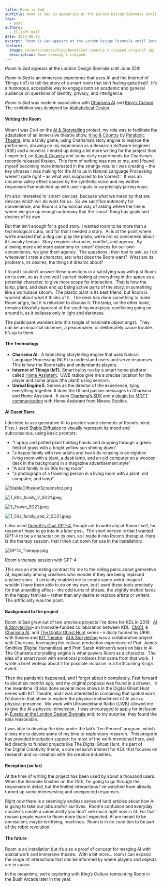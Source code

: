 ```yaml
---
title: Room is Sad
subtitle: Room is Sad is appearing at the London Design Biennale until June 25h.
tags:
  - post
authors:
  - Elliott Hall
date: 2023-06-23
excerpt: "Room is Sad appears at the London Design Biennale until June 25th "
feature:
  image: /assets/images/blog/RoomIsSad_opening_2_cropped.original.jpg
  description: Room opening 2 cropped
---
```


_Room is Sad_ appears at the London Design Biennale until June 25th

_Room is Sad_ is an immersive experience that uses AI and the Internet of Things (IoT) to tell the story of a smart room that isn’t feeling quite itself.  It's a humorous, accessible way to engage both an academic and general audience on questions of identity, privacy, and intelligence.

_Room is Sad_ was made in association with [Charisma AI](https://charisma.ai/) and [King's Culture](https://www.kcl.ac.uk/cultural).  The exhibition was designed by [Alphabetical Design](https://alphabetical.studio/).

#### Writing the Room

When I was Co-I on the [AI & Storytelling](https://charisma.ai/) project, my role was to facilitate the adaptation of an immersive theatre show, [King & Country](https://www.parabolictheatre.com/for-king-and-country) by [Parabolic Theatre](https://www.parabolictheatre.com/), into a Unity game, using Charisma’s story engine to replace the performers, drawing on my experience as a Research Software Engineer (RSE) and a novelist. I ended up doing a lot more writing for the project than I expected, on [King & Country](https://www.parabolictheatre.com/for-king-and-country) and some early experiments for Charisma’s recently released Kraken.  This form of writing was new to me, and I found myself becoming more interested in the strange results I was creating – the key phrases I was making for the AI to us in Natural Language Processing weren’t quite right – as what was supposed to be ‘correct.’  It was an uncanny valley effect caused by the synthetic voice and my written responses that matched up with user inputs in surprisingly jarring ways.

I’m also interested in ‘smart’ devices, because what we mean by that are devices which will do work for us.  So we sacrifice autonomy for convenience, and Room is a humorous way of asking where the line is where we give up enough autonomy that the ‘smart’ thing has goals and desires of its own.

But that isn’t enough for a good story. I wanted room to be more than a technological curio, and for that I needed a story.  AI is at the point where we’re amazed that a dog can play the piano, we’re not so concerned about it’s wonky tempo.  Story requires character, conflict, and agency.  By allowing more and more autonomy to ‘smart’ devices for our own convenience, we give them agency.  The questions I then had to ask, as I do whenever I crate a character, are: what does the Room want?  What are its problems, its desires, the things it dreams about?

I found I couldn’t answer these questions in a satisfying way with just Room on its own, so as it evolved I started looking at everything in the space as a potential character, to give more scope for interaction.  That is how the lamp, plant, and desk end up being active parts of the story, in something like a workplace sitcom.  The plastic plant is its best friend, but Room is worried about what it thinks of it.  The desk has done something to make Room angry, but it is reluctant to discuss it. The lamp, on the other hand, remains blissfully ignorant of the seething workplace conflicting going on around it, as it believes only in light and darkness.

The participant wanders into this tangle of inanimate object angst.  They can be an impartial observer, a peacemaker, or deliberately cause trouble.  It’s up to them.

#### The Technology

- **Charisma AI.**  A branching storytelling engine that uses Natural Language Processing (NLP) to understand users and serve responses. This is how the Room talks and understands players.
- **Internet of Things (IoT).** Smart bulbs run by a smart home platform called [Home Assistant](https://www.home-assistant.io/).  UWB radios give me a precise location for the player and some props (the plant) using sensors.
- **Unreal Engine 5**. Serves as the director of the experience, tying everything together. It does the UI and passes messages to Charisma and Home Assistant.  It uses [Charisma’s SDK](https://github.com/charisma-ai/charisma-sdk-unreal) and a [plugin for MQTT communication](https://github.com/NinevaStudios/mqtt-utilities-unreal) with Home Assistant from Nineva Studios.

#### AI Guest Stars

I decided to use generative AI to provide some elements of Room’s mind.  First, I used [Stable Diffusion](https://huggingface.co/spaces/stabilityai/stable-diffusion) to visually represent its mood and subconscious, using basic prompts:

- "Laptop and potted plant holding hands and skipping through a green field of grass with a bright yellow sun shining down"
- "a happy family with two adults and two kids relaxing in an eighties living room with a plant, a desk lamp, and an old computer on a wooden desk in the background in a magazine advertisement style"
- "A sad family in an 80s living room"
- "a photograph of a frowning person in a living room with a plant, old computer, and lamp"

![StableDiffusionScreenshot.png](/assets/images/blog/StableDiffusionScreenshot.width-300.png)

![T_80s_family_2_SD21.jpeg](/assets/images/blog/T_80s_family_2_SD21.width-300.jpg)

![T_Frown_SD21.jpeg](/assets/images/blog/T_Frown_SD21.width-300.jpg)

![T_50s_family_sad_2_SD21.jpeg](/assets/images/blog/T_50s_family_sad_2_SD21.width-300.jpg)

I also used [OpenAI's Chat GPT-4,](https://openai.com/research/gpt-4) though not to write any of Room itself, for reasons I hope to go into in a later post.  The short version is that I wanted GPT-4 to be a character on its own, so I made it into Room’s therapist. Here is the therapy session, that I then cut down for use in the installation:

![GPT4_Therapy.png](/assets/images/blog/GPT_Therapy.width-1024.png)

Room's therapy session with GPT-4

This was an interesting contrast for me to the rolling panic about generative AI, especially among creatives who wonder if they are being replaced anytime soon.  It certainly enabled me to create some weird images I wouldn’t have been able to do on my own, but I used these tools precisely for that unsettling affect – the odd turns of phrase, the slightly melted faces in the happy families – rather than any desire to replace artists or writers.  The artificiality was the point.

#### Background to the project

Room is Sad grew out of two previous projects I’ve done for KDL in 2019:  [AI & Storytelling](https://charisma.ai/)– an Innovate-funded collaboration between KDL, [CMCI](https://www.kcl.ac.uk/cmci), & [Charisma AI](https://charisma.ai/), and [The Digital Ghost Hunt](https://digitalghosthunt.com/) series – initially funded by UKRI, with Sussex and [KIT Theatre](https://www.kittheatre.org/).  [AI & Storytelling](https://aiandstorytelling.com/) was a collaborative project with Charisma, leveraging the cultural production experience of Prof. James Smithies (Digital Humanities) and Prof. Sarah Atkinson’s work on bias in AI.  The Charisma storytelling engine is what powers Room as a character.  The idea of a smart room with emotional problems first came from that work.  I wrote a brief writeup about it for possible inclusion in a forthcoming King’s event.

Then the pandemic happened, and I forgot about it completely. Fast forward to about six months ago, and my original proposal was found in a drawer.  In the meantime I’d also done several more shows in the Digital Ghost Hunt series with KIT Theatre, and I was interested in combining that spatial work I’d done in that show to explore the physical embodiment of AI as in a physical presence.  My work with Ultrawideband Radio (UWB) allowed me to give the AI a physical dimension.  I was encouraged to apply for inclusion in [Eureka at the London Design Biennale](https://www.eurekabydesign.com/pavilions/2023/kings-college-london) and, to my surprise, they found the idea reasonable.

I was able to develop the idea under the lab’s ‘Ten Percent’ program, which allows me to devote some of my time to exploratory research.  This program has provided incubation support for most of the work mentioned here, and led directly to funded projects like The Digital Ghost Hunt. It's part of the Digital Creativity theme, a core research interest for KDL that focuses on research and co-creation with the creative industries.

#### Reception (so far)

At the time of writing the project has been used by about a thousand users.  When the Biennale finishes on the 25th, I’m going to go through the responses in detail, but the limited interactions I’ve watched have already turned up some interesesting and unexpected responses.

Right now there is a seemingly endless series of lurid articles about how AI is going to take our jobs and/or our lives.  Room’s confusion and everyday concerns create a vulnerability you don’t see much right now in AI. For that reason people warm to Room more than I expected. AI are meant to be omniscient, maybe terrifying, machines.  Room is in no condition to be part of the robot revolution.

#### The future

Room is an installation but it’s also a proof of concept for merging AI with spatial work and immersive theatre.  With a bit more… room I can expand the range of interactions that can be informed by where players and objects are in space.

In the meantime, we’re exploring with King’s Culture remounting Room in the Bush Arcade later in the year.
